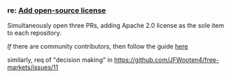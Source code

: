 ### re: [Add open-source license](https://github.com/stellar/scp-proofs/issues/25)

Simultaneously open three PRs, adding Apache 2.0 license as the sole item to each repository.

_If_ there are community contributors, then follow the guide [here](https://github.com/stellar/stellar-docs/pull/950#issuecomment-2318373471)

similarly, req of "decision making" in https://github.com/JFWooten4/free-markets/issues/11
